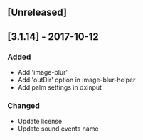 ## [Unreleased]

## [3.1.14] - 2017-10-12
### Added
- Add 'image-blur'
- Add 'outDir' option in image-blur-helper
- Add palm settings in dxinput

### Changed
- Update license
- Update sound events name
